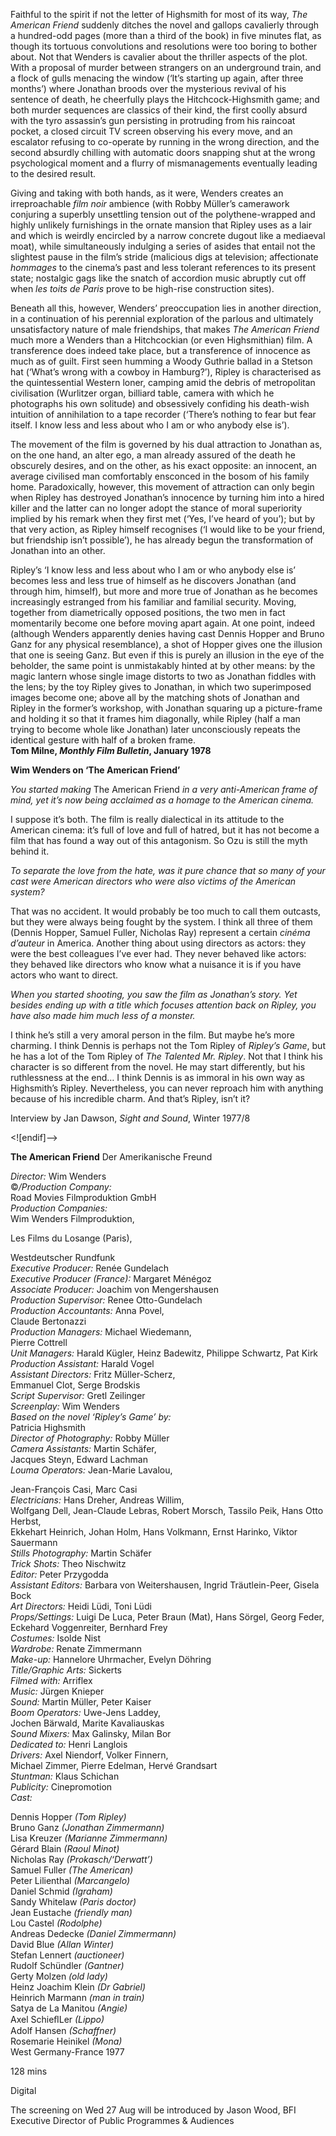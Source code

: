 
Faithful to the spirit if not the letter of Highsmith for most of its way, _The American Friend_ suddenly ditches the novel and gallops cavalierly through a hundred-odd pages (more than a third of the book) in five minutes flat, as though its tortuous convolutions and resolutions were too boring to bother about. Not that Wenders is cavalier about the thriller aspects of the plot. With a proposal of murder between strangers on an underground train, and a flock of gulls menacing the window (‘It’s starting up again, after three months’) where Jonathan broods over the mysterious revival of his sentence of death, he cheerfully plays the Hitchcock-Highsmith game; and both murder sequences are classics of their kind, the first coolly absurd with the tyro assassin’s gun persisting in protruding from his raincoat pocket, a closed circuit TV screen observing his every move, and an escalator refusing to co-operate by running in the wrong direction, and the second absurdly chilling with automatic doors snapping shut at the wrong psychological moment and a flurry of mismanagements eventually leading to the desired result.

Giving and taking with both hands, as it were, Wenders creates an irreproachable _film noir_ ambience (with Robby Müller’s camerawork conjuring a superbly unsettling tension out of the polythene-wrapped and highly unlikely furnishings in the ornate mansion that Ripley uses as a lair and which is weirdly encircled by a narrow concrete dugout like a mediaeval moat), while simultaneously indulging a series of asides that entail not the slightest pause in the film’s stride (malicious digs at television; affectionate _hommages_ to the cinema’s past and less tolerant references to its present state; nostalgic gags like the snatch of accordion music abruptly cut off when _les toits de Paris_ prove to be high-rise construction sites).

Beneath all this, however, Wenders’ preoccupation lies in another direction, in a continuation of his perennial exploration of the parlous and ultimately unsatisfactory nature of male friendships, that makes _The American Friend_ much more a Wenders than a Hitchcockian (or even Highsmithian) film. A transference does indeed take place, but a transference of innocence as much as of guilt. First seen humming a Woody Guthrie ballad in a Stetson hat (‘What’s wrong with a cowboy in Hamburg?’), Ripley is characterised as the quintessential Western loner, camping amid the debris of metropolitan civilisation (Wurlitzer organ, billiard table, camera with which he photographs his own solitude) and obsessively confiding his death-wish intuition of annihilation to a tape recorder (‘There’s nothing to fear but fear itself. I know less and less about who I am or who anybody else is’).

The movement of the film is governed by his dual attraction to Jonathan as, on the one hand, an alter ego, a man already assured of the death he obscurely desires, and on the other, as his exact opposite: an innocent, an average civilised man comfortably ensconced in the bosom of his family home. Paradoxically, however, this movement of attraction can only begin when Ripley has destroyed Jonathan’s innocence by turning him into a hired killer and the latter can no longer adopt the stance of moral superiority implied by his remark when they first met (‘Yes, I’ve heard of you’); but by that very action, as Ripley himself recognises (‘I would like to be your friend, but friendship isn’t possible’), he has already begun the transformation of Jonathan into an other.

Ripley’s ‘I know less and less about who I am or who anybody else is’ becomes less and less true of himself as he discovers Jonathan (and through him, himself), but more and more true of Jonathan as he becomes increasingly estranged from his familiar and familial security. Moving, together from diametrically opposed positions, the two men in fact momentarily become one before moving apart again. At one point, indeed (although Wenders apparently denies having cast Dennis Hopper and Bruno Ganz for any physical resemblance), a shot of Hopper gives one the illusion that one is seeing Ganz. But even if this is purely an illusion in the eye of the beholder, the same point is unmistakably hinted at by other means: by the magic lantern whose single image distorts to two as Jonathan fiddles with the lens; by the toy Ripley gives to Jonathan, in which two superimposed images become one; above all by the matching shots of Jonathan and Ripley in the former’s workshop, with Jonathan squaring up a picture-frame and holding it so that it frames him diagonally, while Ripley (half a man trying to become whole like Jonathan) later unconsciously repeats the identical gesture with half of a broken frame.  
**Tom Milne, _Monthly Film Bulletin_, January 1978**

**Wim Wenders on ‘The American Friend’**

_You started making_ The American Friend _in a very anti-American frame of mind, yet it’s now being acclaimed as a homage to the American cinema._

I suppose it’s both. The film is really dialectical in its attitude to the American cinema: it’s full of love and full of hatred, but it has not become a film that has found a way out of this antagonism. So Ozu is still the myth behind it.

_To separate the love from the hate, was it pure chance that so many of your cast were American directors who were also victims of the American system?_

That was no accident. It would probably be too much to call them outcasts, but they were always being fought by the system. I think all three of them (Dennis Hopper, Samuel Fuller, Nicholas Ray) represent a certain _cinéma d’auteur_ in America. Another thing about using directors as actors: they were the best colleagues I’ve ever had. They never behaved like actors: they behaved like directors who know what a nuisance it is if you have actors who want to direct.

_When you started shooting, you saw the film as Jonathan’s story. Yet besides ending up with a title which focuses attention back on Ripley, you have also made him much less of a monster._

I think he’s still a very amoral person in the film. But maybe he’s more charming. I think Dennis is perhaps not the Tom Ripley of _Ripley’s Game_, but he has a lot of the Tom Ripley of _The Talented Mr. Ripley_. Not that I think his character is so different from the novel. He may start differently, but his ruthlessness at the end… I think Dennis is as immoral in his own way as Highsmith’s Ripley. Nevertheless, you can never reproach him with anything because of his incredible charm. And that’s Ripley, isn’t it?

Interview by Jan Dawson, _Sight and Sound_, Winter 1977/8

<![endif]-->

**The American Friend** Der Amerikanische Freund

_Director:_ Wim Wenders  
©_/Production Company:_  
Road Movies Filmproduktion GmbH  
_Production Companies:_  
Wim Wenders Filmproduktion,

Les Films du Losange (Paris),

Westdeutscher Rundfunk  
_Executive Producer:_ Renée Gundelach  
_Executive Producer (France):_ Margaret Ménégoz  
_Associate Producer:_ Joachim von Mengershausen  
_Production Supervisor:_ Renee Otto-Gundelach  
_Production Accountants:_ Anna Povel,  
Claude Bertonazzi  
_Production Managers:_ Michael Wiedemann,  
Pierre Cottrell  
_Unit Managers:_ Harald Kügler, Heinz Badewitz, Philippe Schwartz, Pat Kirk  
_Production Assistant:_ Harald Vogel  
_Assistant Directors:_ Fritz Müller-Scherz,  
Emmanuel Clot, Serge Brodskis  
_Script Supervisor:_ Gretl Zeilinger  
_Screenplay:_ Wim Wenders  
_Based on the novel ‘Ripley’s Game’ by:_  
Patricia Highsmith  
_Director of Photography:_ Robby Müller  
_Camera Assistants:_ Martin Schäfer,  
Jacques Steyn, Edward Lachman  
_Louma Operators:_ Jean-Marie Lavalou,

Jean-François Casi, Marc Casi  
_Electricians:_ Hans Dreher, Andreas Willim,  
Wolfgang Dell, Jean-Claude Lebras, Robert Morsch, Tassilo Peik, Hans Otto Herbst,  
Ekkehart Heinrich, Johan Holm, Hans Volkmann, Ernst Harinko, Viktor Sauermann  
_Stills Photography:_ Martin Schäfer  
_Trick Shots:_ Theo Nischwitz  
_Editor:_ Peter Przygodda  
_Assistant Editors:_ Barbara von Weitershausen, Ingrid Träutlein-Peer, Gisela Bock  
_Art Directors:_ Heidi Lüdi, Toni Lüdi  
_Props/Settings:_ Luigi De Luca, Peter Braun (Mat), Hans Sörgel, Georg Feder, Eckehard Voggenreiter, Bernhard Frey  
_Costumes:_ Isolde Nist  
_Wardrobe:_ Renate Zimmermann  
_Make-up:_ Hannelore Uhrmacher, Evelyn Döhring  
_Title/Graphic Arts:_ Sickerts  
_Filmed with:_ Arriflex  
_Music:_ Jürgen Knieper  
_Sound:_ Martin Müller, Peter Kaiser  
_Boom Operators:_ Uwe-Jens Laddey,  
Jochen Bärwald, Marite Kavaliauskas  
_Sound Mixers:_ Max Galinsky, Milan Bor  
_Dedicated to:_ Henri Langlois  
_Drivers:_ Axel Niendorf, Volker Finnern,  
Michael Zimmer, Pierre Edelman, Hervé Grandsart  
_Stuntman:_ Klaus Schichan  
_Publicity:_ Cinepromotion  
_Cast:_

Dennis Hopper _(Tom Ripley)_  
Bruno Ganz _(Jonathan Zimmermann)_  
Lisa Kreuzer _(Marianne Zimmermann)_  
Gérard Blain _(Raoul Minot)_  
Nicholas Ray _(Prokasch/‘Derwatt’)_  
Samuel Fuller _(The American)_  
Peter Lilienthal _(Marcangelo)_  
Daniel Schmid _(Igraham)_  
Sandy Whitelaw _(Paris doctor)_  
Jean Eustache _(friendly man)_  
Lou Castel _(Rodolphe)_  
Andreas Dedecke _(Daniel Zimmermann)_  
David Blue _(Allan Winter)_  
Stefan Lennert _(auctioneer)_  
Rudolf Schündler _(Gantner)_  
Gerty Molzen _(old lady)_  
Heinz Joachim Klein _(Dr Gabriel)_  
Heinrich Marmann _(man in train)_  
Satya de La Manitou _(Angie)_  
Axel SchieﬂLer _(Lippo)_  
Adolf Hansen _(Schaffner)_  
Rosemarie Heinikel _(Mona)_  
West Germany-France 1977

128 mins

Digital

The screening on Wed 27 Aug will be introduced by Jason Wood, BFI Executive Director of Public Programmes & Audiences
<!--stackedit_data:
eyJoaXN0b3J5IjpbLTEzNTk3MTQ2NTldfQ==
-->